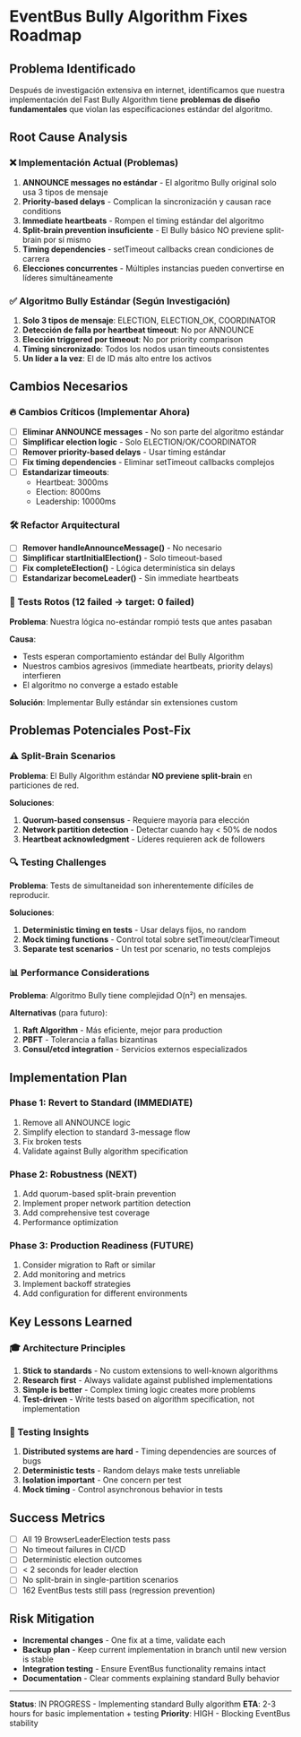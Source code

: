 # EventBus Bully Algorithm Fixes Roadmap

## Problema Identificado
Después de investigación extensiva en internet, identificamos que nuestra implementación del Fast Bully Algorithm tiene **problemas de diseño fundamentales** que violan las especificaciones estándar del algoritmo.

## Root Cause Analysis

### ❌ Implementación Actual (Problemas)
1. **ANNOUNCE messages no estándar** - El algoritmo Bully original solo usa 3 tipos de mensaje
2. **Priority-based delays** - Complican la sincronización y causan race conditions
3. **Immediate heartbeats** - Rompen el timing estándar del algoritmo
4. **Split-brain prevention insuficiente** - El Bully básico NO previene split-brain por sí mismo
5. **Timing dependencies** - setTimeout callbacks crean condiciones de carrera
6. **Elecciones concurrentes** - Múltiples instancias pueden convertirse en líderes simultáneamente

### ✅ Algoritmo Bully Estándar (Según Investigación)
1. **Solo 3 tipos de mensaje**: ELECTION, ELECTION_OK, COORDINATOR
2. **Detección de falla por heartbeat timeout**: No por ANNOUNCE
3. **Elección triggered por timeout**: No por priority comparison
4. **Timing sincronizado**: Todos los nodos usan timeouts consistentes
5. **Un líder a la vez**: El de ID más alto entre los activos

## Cambios Necesarios

### 🔥 Cambios Críticos (Implementar Ahora)
- [ ] **Eliminar ANNOUNCE messages** - No son parte del algoritmo estándar
- [ ] **Simplificar election logic** - Solo ELECTION/OK/COORDINATOR
- [ ] **Remover priority-based delays** - Usar timing estándar 
- [ ] **Fix timing dependencies** - Eliminar setTimeout callbacks complejos
- [ ] **Estandarizar timeouts**: 
  - Heartbeat: 3000ms
  - Election: 8000ms  
  - Leadership: 10000ms

### 🛠️ Refactor Arquitectural  
- [ ] **Remover handleAnnounceMessage()** - No necesario
- [ ] **Simplificar startInitialElection()** - Solo timeout-based
- [ ] **Fix completeElection()** - Lógica determinística sin delays
- [ ] **Estandarizar becomeLeader()** - Sin immediate heartbeats

### 🚨 Tests Rotos (12 failed → target: 0 failed)
**Problema**: Nuestra lógica no-estándar rompió tests que antes pasaban

**Causa**: 
- Tests esperan comportamiento estándar del Bully Algorithm
- Nuestros cambios agresivos (immediate heartbeats, priority delays) interfieren
- El algoritmo no converge a estado estable

**Solución**: Implementar Bully estándar sin extensiones custom

## Problemas Potenciales Post-Fix

### ⚠️ Split-Brain Scenarios
**Problema**: El Bully Algorithm estándar **NO previene split-brain** en particiones de red.

**Soluciones**:
1. **Quorum-based consensus** - Requiere mayoría para elección
2. **Network partition detection** - Detectar cuando hay < 50% de nodos
3. **Heartbeat acknowledgment** - Líderes requieren ack de followers

### 🔍 Testing Challenges
**Problema**: Tests de simultaneidad son inherentemente difíciles de reproducir.

**Soluciones**:
1. **Deterministic timing en tests** - Usar delays fijos, no random
2. **Mock timing functions** - Control total sobre setTimeout/clearTimeout
3. **Separate test scenarios** - Un test por scenario, no tests complejos

### 📊 Performance Considerations
**Problema**: Algoritmo Bully tiene complejidad O(n²) en mensajes.

**Alternativas** (para futuro):
1. **Raft Algorithm** - Más eficiente, mejor para production
2. **PBFT** - Tolerancia a fallas bizantinas  
3. **Consul/etcd integration** - Servicios externos especializados

## Implementation Plan

### Phase 1: Revert to Standard (IMMEDIATE)
1. Remove all ANNOUNCE logic
2. Simplify election to standard 3-message flow
3. Fix broken tests
4. Validate against Bully algorithm specification

### Phase 2: Robustness (NEXT)  
1. Add quorum-based split-brain prevention
2. Implement proper network partition detection
3. Add comprehensive test coverage
4. Performance optimization

### Phase 3: Production Readiness (FUTURE)
1. Consider migration to Raft or similar
2. Add monitoring and metrics
3. Implement backoff strategies
4. Add configuration for different environments

## Key Lessons Learned

### 🎓 Architecture Principles
1. **Stick to standards** - No custom extensions to well-known algorithms
2. **Research first** - Always validate against published implementations  
3. **Simple is better** - Complex timing logic creates more problems
4. **Test-driven** - Write tests based on algorithm specification, not implementation

### 🔬 Testing Insights
1. **Distributed systems are hard** - Timing dependencies are sources of bugs
2. **Deterministic tests** - Random delays make tests unreliable
3. **Isolation important** - One concern per test
4. **Mock timing** - Control asynchronous behavior in tests

## Success Metrics
- [ ] All 19 BrowserLeaderElection tests pass
- [ ] No timeout failures in CI/CD  
- [ ] Deterministic election outcomes
- [ ] < 2 seconds for leader election
- [ ] No split-brain in single-partition scenarios
- [ ] 162 EventBus tests still pass (regression prevention)

## Risk Mitigation
- **Incremental changes** - One fix at a time, validate each
- **Backup plan** - Keep current implementation in branch until new version is stable
- **Integration testing** - Ensure EventBus functionality remains intact
- **Documentation** - Clear comments explaining standard Bully behavior

---
**Status**: IN PROGRESS - Implementing standard Bully algorithm
**ETA**: 2-3 hours for basic implementation + testing
**Priority**: HIGH - Blocking EventBus stability